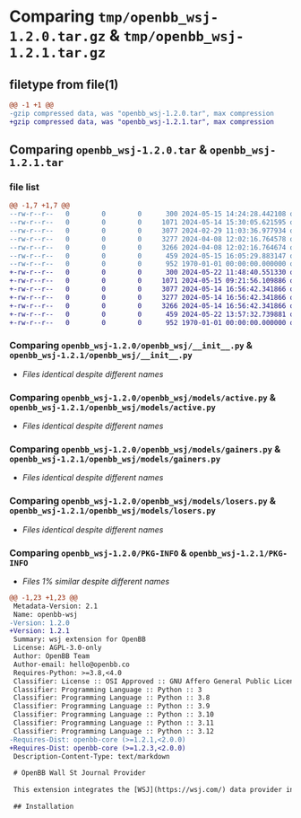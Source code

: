 # Comparing `tmp/openbb_wsj-1.2.0.tar.gz` & `tmp/openbb_wsj-1.2.1.tar.gz`

## filetype from file(1)

```diff
@@ -1 +1 @@
-gzip compressed data, was "openbb_wsj-1.2.0.tar", max compression
+gzip compressed data, was "openbb_wsj-1.2.1.tar", max compression
```

## Comparing `openbb_wsj-1.2.0.tar` & `openbb_wsj-1.2.1.tar`

### file list

```diff
@@ -1,7 +1,7 @@
--rw-r--r--   0        0        0      300 2024-05-15 14:24:28.442108 openbb_wsj-1.2.0/README.md
--rw-r--r--   0        0        0     1071 2024-05-14 15:30:05.621595 openbb_wsj-1.2.0/openbb_wsj/__init__.py
--rw-r--r--   0        0        0     3077 2024-02-29 11:03:36.977934 openbb_wsj-1.2.0/openbb_wsj/models/active.py
--rw-r--r--   0        0        0     3277 2024-04-08 12:02:16.764578 openbb_wsj-1.2.0/openbb_wsj/models/gainers.py
--rw-r--r--   0        0        0     3266 2024-04-08 12:02:16.764674 openbb_wsj-1.2.0/openbb_wsj/models/losers.py
--rw-r--r--   0        0        0      459 2024-05-15 16:05:29.883147 openbb_wsj-1.2.0/pyproject.toml
--rw-r--r--   0        0        0      952 1970-01-01 00:00:00.000000 openbb_wsj-1.2.0/PKG-INFO
+-rw-r--r--   0        0        0      300 2024-05-22 11:48:40.551330 openbb_wsj-1.2.1/README.md
+-rw-r--r--   0        0        0     1071 2024-05-15 09:21:56.109886 openbb_wsj-1.2.1/openbb_wsj/__init__.py
+-rw-r--r--   0        0        0     3077 2024-05-14 16:56:42.341866 openbb_wsj-1.2.1/openbb_wsj/models/active.py
+-rw-r--r--   0        0        0     3277 2024-05-14 16:56:42.341866 openbb_wsj-1.2.1/openbb_wsj/models/gainers.py
+-rw-r--r--   0        0        0     3266 2024-05-14 16:56:42.341866 openbb_wsj-1.2.1/openbb_wsj/models/losers.py
+-rw-r--r--   0        0        0      459 2024-05-22 13:57:32.739881 openbb_wsj-1.2.1/pyproject.toml
+-rw-r--r--   0        0        0      952 1970-01-01 00:00:00.000000 openbb_wsj-1.2.1/PKG-INFO
```

### Comparing `openbb_wsj-1.2.0/openbb_wsj/__init__.py` & `openbb_wsj-1.2.1/openbb_wsj/__init__.py`

 * *Files identical despite different names*

### Comparing `openbb_wsj-1.2.0/openbb_wsj/models/active.py` & `openbb_wsj-1.2.1/openbb_wsj/models/active.py`

 * *Files identical despite different names*

### Comparing `openbb_wsj-1.2.0/openbb_wsj/models/gainers.py` & `openbb_wsj-1.2.1/openbb_wsj/models/gainers.py`

 * *Files identical despite different names*

### Comparing `openbb_wsj-1.2.0/openbb_wsj/models/losers.py` & `openbb_wsj-1.2.1/openbb_wsj/models/losers.py`

 * *Files identical despite different names*

### Comparing `openbb_wsj-1.2.0/PKG-INFO` & `openbb_wsj-1.2.1/PKG-INFO`

 * *Files 1% similar despite different names*

```diff
@@ -1,23 +1,23 @@
 Metadata-Version: 2.1
 Name: openbb-wsj
-Version: 1.2.0
+Version: 1.2.1
 Summary: wsj extension for OpenBB
 License: AGPL-3.0-only
 Author: OpenBB Team
 Author-email: hello@openbb.co
 Requires-Python: >=3.8,<4.0
 Classifier: License :: OSI Approved :: GNU Affero General Public License v3
 Classifier: Programming Language :: Python :: 3
 Classifier: Programming Language :: Python :: 3.8
 Classifier: Programming Language :: Python :: 3.9
 Classifier: Programming Language :: Python :: 3.10
 Classifier: Programming Language :: Python :: 3.11
 Classifier: Programming Language :: Python :: 3.12
-Requires-Dist: openbb-core (>=1.2.1,<2.0.0)
+Requires-Dist: openbb-core (>=1.2.3,<2.0.0)
 Description-Content-Type: text/markdown
 
 # OpenBB Wall St Journal Provider
 
 This extension integrates the [WSJ](https://wsj.com/) data provider into the OpenBB Platform.
 
 ## Installation
```


